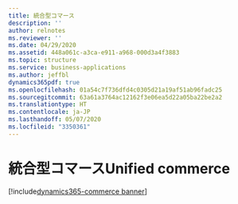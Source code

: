```yaml
---
title: 統合型コマース
description: ''
author: relnotes
ms.reviewer: ''
ms.date: 04/29/2020
ms.assetid: 448a061c-a3ca-e911-a968-000d3a4f3883
ms.topic: structure
ms.service: business-applications
ms.author: jeffbl
dynamics365pdf: true
ms.openlocfilehash: 01a54c7f736dfd4c0305d21a19af51ab96fadc25
ms.sourcegitcommit: 63a61a3764ac12162f3e06ea5d22a05ba22be2a2
ms.translationtype: HT
ms.contentlocale: ja-JP
ms.lasthandoff: 05/07/2020
ms.locfileid: "3350361"
---
```

# <a name="unified-commerce"></a><span data-ttu-id="cf9b3-102">統合型コマース</span><span class="sxs-lookup"><span data-stu-id="cf9b3-102">Unified commerce</span></span>

[!include[dynamics365-commerce banner](../includes/dynamics365-commerce.md)]

<!--structure start-->

<!--structure end-->



